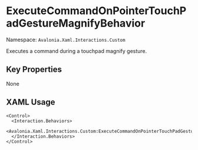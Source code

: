# ExecuteCommandOnPointerTouchPadGestureMagnifyBehavior

Namespace: `Avalonia.Xaml.Interactions.Custom`

Executes a command during a touchpad magnify gesture.



## Key Properties
None

## XAML Usage
```xaml
<Control>
  <Interaction.Behaviors>
    <Avalonia.Xaml.Interactions.Custom:ExecuteCommandOnPointerTouchPadGestureMagnifyBehavior/>
  </Interaction.Behaviors>
</Control>
```
